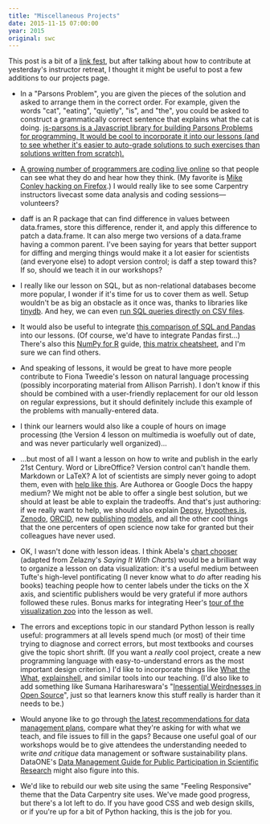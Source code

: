 ```yaml
---
title: "Miscellaneous Projects"
date: 2015-11-15 07:00:00
year: 2015
original: swc
---
```

<p>
  This post is a bit of a
  <a href="http://www.theguardian.com/science/brain-flapping/2014/sep/10/wild-extrapolation-classification-system-science-media-scepticism">link fest</a>,
  but after talking about how to contribute
  at yesterday's instructor retreat,
  I thought it might be useful to post a few additions to
  our projects page.

<ul>
  <li>
    <p>
      In a "Parsons Problem",
      you are given the pieces of the solution and asked to arrange them in the correct order.
      For example,
      given the words "cat", "eating", "quietly", "is", and "the",
      you could be asked to construct a grammatically correct sentence that explains what the cat is doing.
      <a href="http://js-parsons.github.io/">js-parsons is a Javascript library
      for building Parsons Problems for programming.
      It would be cool to incorporate it into our lessons
      (and to see whether it's easier to auto-grade solutions to such exercises
      than solutions written from scratch).
    </p>
  </li>
  <li>
    <p>
      A growing number of programmers are
      <a href="https://medium.com/backchannel/the-strange-appeal-of-watching-coders-code-5c677b2c34ec">coding live online</a>
      so that people can see what they do and hear how they think.
      (My favorite is <a href="http://mikeconley.ca/blog/2015/10/04/the-joy-of-coding-eps-23-29/">Mike Conley hacking on Firefox</a>.)
      I would really like to see some Carpentry instructors livecast some data analysis and coding sessions&mdash;volunteers?
    </p>
  </li>
  <li>
    <p>
      daff
      is an R package that can find difference in values between data.frames,
      store this difference,
      render it,
      and apply this difference to patch a data.frame.
      It can also merge two versions of a data.frame having a common parent.
      I've been saying for years that better support for diffing and merging things
      would make it a lot easier for scientists (and everyone else) to adopt version control;
      is daff a step toward this?
      If so,
      should we teach it in our workshops?
    
  </li>
  <li>
    <p>
      I really like our lesson on SQL,
      but as non-relational databases become more popular,
      I wonder if it's time for us to cover them as well.
      Setup wouldn't be as big an obstacle as it once was,
      thanks to libraries like <a href="https://pypi.python.org/pypi/tinydb">tinydb</a>.
      And hey,
      we can even <a href="https://github.com/harelba/q">run SQL queries directly on CSV files</a>.
    </p>
  </li>
  <li>
    <p>
      It would also be useful to integrate
      <a href="https://github.com/agiliq/notebooks/blob/master/sql-equivalents.ipynb">this comparison of SQL and Pandas</a>
      into our lessons.
      (Of course,
      we'd have to integrate Pandas first...)
      There's also this <a href="http://mathesaurus.sourceforge.net/r-numpy.html">NumPy for R</a> guide,
      <a href="http://sebastianraschka.com/Articles/2014_matrix_cheatsheet_table.html">this matrix cheatsheet</a>,
      and I'm sure we can find others.
    </p>
  </li>
  <li>
    <p>
      And speaking of lessons,
      it would be great to have more people contribute to Fiona Tweedie's
      lesson on natural language processing
      (possibly incorporating material from Allison Parrish).
      I don't know if this should be combined with
      a user-friendly replacement for our old lesson on regular expressions,
      but it should definitely include
      this example
      of the problems with manually-entered data.
    </p>
  </li>
  <li>
    <p>
      I think our learners would also like a couple of hours on image processing
      (the Version 4 lesson on multimedia
      is woefully out of date,
      and was never particularly well organized)...
    </p>
  </li>
  <li>
    <p>
      ...but most of all I want a lesson on
      how to write and publish in the early 21st Century.
      Word or LibreOffice?
      Version control can't handle them.
      Markdown or LaTeX?
      A lot of scientists are simply never going to adopt them,
      even with <a href="http://thomaspark.co/2015/01/pubcss-formatting-academic-publications-in-html-css/">help like this</a>.
      Are Authorea or Google Docs the happy medium?
      We might not be able to offer a single best solution,
      but we should at least be able to explain the tradeoffs.
      And that's just authoring:
      if we really want to help,
      we should also explain <a href="http://depsy.org/">Depsy</a>,
      <a href="https://hypothes.is/">Hypothes.is</a>,
      <a href="https://zenodo.org/">Zenodo</a>,
      <a href="http://blog.impactstory.org/ten-things-you-need-to-know-about-orcid-right-now/">ORCID</a>,
      new <a href="https://peerj.com/">publishing</a> <a href="http://f1000research.com/">models</a>,
      and all the other cool things that the one percenters of open science now take for granted
      but their colleagues have never used.
    </p>
  </li>
  <li>
    <p>
      OK, I wasn't done with lesson ideas.
      I think Abela's <a href="http://extremepresentation.typepad.com/blog/2006/09/choosing_a_good.html">chart chooser</a>
      (adapted from Zelazny's <em>Saying It With Charts</em>)
      would be a brilliant way to organize a lesson on data visualization:
      it's a useful medium between Tufte's high-level pontificating
      (I never know what to <em>do</em> after reading his books)
      teaching people how to center labels under the ticks on the X axis,
      and scientific publishers would be very grateful if more authors followed these rules.
      Bonus marks for integrating Heer's <a href="http://homes.cs.washington.edu/~jheer//files/zoo/">tour of the visualization zoo</a>
      into the lesson as well.
    </p>
  </li>
  <li>
    <p>
      The errors and exceptions topic
      in our standard Python lesson is really useful:
      programmers at all levels spend much (or most) of their time trying to diagnose and correct errors,
      but most textbooks and courses give the topic short shrift.
      (If you want a <em>really</em> cool project,
      create a new programming language with easy-to-understand errors as the most important design criterion.)
      I'd like to incorporate things like <a href="https://github.com/dhellmann/whatthewhat">What the What</a>,
      <a href="http://explainshell.com/">explainshell</a>,
      and similar tools into our teaching.
      (I'd also like to add something like Sumana Harihareswara's
      "<a href="http://www.harihareswara.net/sumana/2014/08/10/1">Inessential Weirdnesses in Open Source</a>",
      just so that learners know this stuff really is harder than it needs to be.)
    </p>
  </li>
  <li>
    <p>
      Would anyone like to go through
      <a href="https://nsfbiobuzz.wordpress.com/2015/10/16/dmp_guidance/">the latest recommendations for data management plans</a>,
      compare what they're asking for with what we teach,
      and file issues to fill in the gaps?
      Because one useful goal of our workshops would be
      to give attendees the understanding needed to write <em>and critique</em> data management or software sustainability plans.
      DataONE's <a href="https://www.dataone.org/sites/all/documents/DataONE-PPSR-DataManagementGuide.pdf">Data Management Guide for Public Participation in Scientific Research</a> might also figure into this.
    </p>
  </li>
  <li>
    <p>
      We'd like to rebuild our web site using the same "Feeling Responsive" theme
      that the Data Carpentry site uses.
      We've made good progress,
      but there's a lot left to do.
      If you have good CSS and web design skills,
      or if you're up for a bit of Python hacking,
      this is the job for you.
    </p>
  </li>
</ul>

